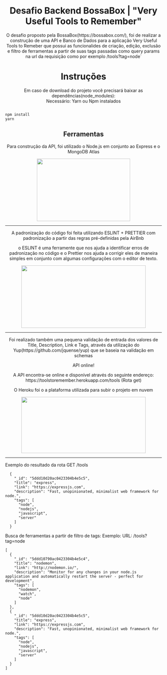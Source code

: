 <h1 align="center">Desafio Backend BossaBox | 
"Very Useful Tools to Remember"
</h1>

<p align="center">O desafio proposto pela BossaBox(https://bossabox.com/), foi de realizar a construção de uma API e Banco de Dados para a aplicação
Very Useful Tools to Remeber que possui as funcionalides de criação, edição, exclusão e filtro de ferramentas a partir de suas tags passadas
como query params na url da requisição como por exemplo /tools?tag=node`</p>

<h1 align="center">Instruções</h1>
<p align="center">
  Em caso de download do projeto você precisará baixar as dependências(node_modules): <br>
  Necessário: Yarn ou Npm instalados
  
  ```
  
  npm install
  yarn
  
  ```
</p>

<h2 align="center"> Ferramentas </h2>

<p align="center">
  Para construção da API, foi utilizado o Node.js em conjunto ao Express e o MongoDB Atlas
</p>

<p align="center">
<img height="200" width="300" src="https://user-images.githubusercontent.com/54908803/69638627-d0c56880-1039-11ea-8cfe-9c88ca6f48b7.jpg" />
</>
  
<hr>

<p align="center">
  A padronização do código foi feita utilizando ESLINT + PRETTIER com padronização a partir das regras pré-definidas pela AirBnb
<p>
  
<p align="center">
  o ESLINT é uma ferramente que nos ajuda a identificar erros de padronização no código e o Prettier nos ajuda a corrigir eles de maneira simples em
  conjunto com algumas configurações com o editor de texto.
</p>


<p align="center">
<img align="center" height="200" width="400" src="https://user-images.githubusercontent.com/54908803/69638933-6cef6f80-103a-11ea-8654-da50e2b081fa.png" />
</p>

<hr>

<p align="center">
Foi realizado também uma pequena validação de entrada dos valores de Title, Description, Link e Tags, através da utilização
do Yup(https://github.com/jquense/yup) que se baseia na validação em schemas
</p>


<p align="center">API online!<p>

<p align="center">
A API encontra-se online e disponível através do seguinte endereço:<br> https://toolstoremember.herokuapp.com/tools (Rota get)
</p>

<p align="center">
O Heroku foi o a plataforma utilizada para subir o projeto em nuvem
</p>

<p align="center">
<img height="180" width="400" src="https://user-images.githubusercontent.com/54908803/69639407-382fe800-103b-11ea-946e-154e21028ba5.png" />
</p>

<hr>



Exemplo do resultado da rota GET /tools

```
  {
    "_id": "5ddd10d20ac0423304b4e5c5",
    "title": "express",
    "link": "https://expressjs.com",
    "description": "Fast, unopinionated, minimalist web framework for node.",
    "tags": [
      "node",
      "nodejs",
      "javascript",
      "server"
    ]
  }
```

Busca de ferramentas a partir de filtro de tags:
Exemplo: URL: /tools?tag=node

```
[
  {
    "_id": "5ddd10790ac0423304b4e5c4",
    "title": "nodemon",
    "link": "http://nodemon.io/",
    "description": "Monitor for any changes in your node.js application and automatically restart the server - perfect for development",
    "tags": [
      "nodemon",
      "watch",
      "node"
    ]
  },
  {
    "_id": "5ddd10d20ac0423304b4e5c5",
    "title": "express",
    "link": "https://expressjs.com",
    "description": "Fast, unopinionated, minimalist web framework for node.",
    "tags": [
      "node",
      "nodejs",
      "javascript",
      "server"
    ]
  }
]

```

